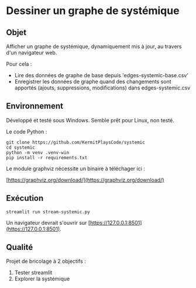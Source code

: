 # Dessiner un graphe de systémique

## Objet

Afficher un graphe de systémique, dynamiquement mis à jour, au travers d'un navigateur web.

Pour cela :
- Lire des données de graphe de base depuis 'edges-systemic-base.csv'
- Enregistrer les données de graphe quand des changements sont apportés (ajouts, suppressions, modifications) dans edges-systemic.csv

## Environnement

Développé et testé sous Windows. Semble prêt pour Linux, non testé.

Le code Python :

```
git clone https://github.com/KermitPlaysCode/systemic
cd systemic
python -m venv .venv-win
pip install -r requirements.txt
```

Le module graphviz nécessite un binaire à téléchager ici :

[https://graphviz.org/download/](https://graphviz.org/download/)

## Exécution

```
streamlit run stream-systemic.py
```

Un navigateur devrait s'ouvrir sur [https://127.0.0.1:8501](https://127.0.0.1:8501).

## Qualité

Projet de bricolage à 2 objectifs :

1. Tester streamlit
2. Explorer la systémique
